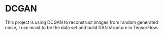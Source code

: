 # DCGAN
This project is using DCGAN to reconstruct images from random generated noise, I use mnist to be the data set and build GAN structure in TensorFlow.
